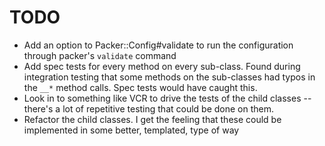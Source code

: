 # TODO

* Add an option to Packer::Config#validate to run the configuration through packer's `validate` command
* Add spec tests for every method on every sub-class. Found during integration testing that some methods on the sub-classes had typos in the `__*` method calls. Spec tests would have caught this.
* Look in to something like VCR to drive the tests of the child classes -- there's a lot of repetitive testing that could be done on them.
* Refactor the child classes. I get the feeling that these could be implemented in some better, templated, type of way
